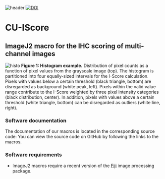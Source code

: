 ![header](https://user-images.githubusercontent.com/19319377/116955473-e20f9d00-ac4f-11eb-91fc-56399caedeb4.png)
[![DOI](https://zenodo.org/badge/DOI/10.5281/zenodo.4599591.svg)](https://doi.org/10.5281/zenodo.4599591)
# CU-IScore
## ImageJ2 macro for the IHC scoring of multi-channel images

![histo](https://user-images.githubusercontent.com/19319377/116958138-d4114a80-ac56-11eb-896b-89e4d8bb0a12.png)
**Figure 1: Histogram example.** Distribution of pixel counts as a function of pixel values from the grayscale image (top). The histogram is partitioned into four equally-sized intervals for the I-Score calculation. Pixels with values below a certain threshold (black triangle, bottom) are disregarded as background (white peak, left). Pixels within the valid value range contribute to the I-Score weighted by three pixel intensity categories (black distribution, center). In addition, pixels with values above a certain threshold (white triangle, bottom) can be disregarded as outliers (white line, right).

### Software documentation
The documentation of our macros is located in the corresponding source code: You can view the source code on GitHub by following the links to the macros.

### Software requirements
* ImageJ2 macros require a recent version of the [Fiji](https://fiji.sc/) image processing package.
